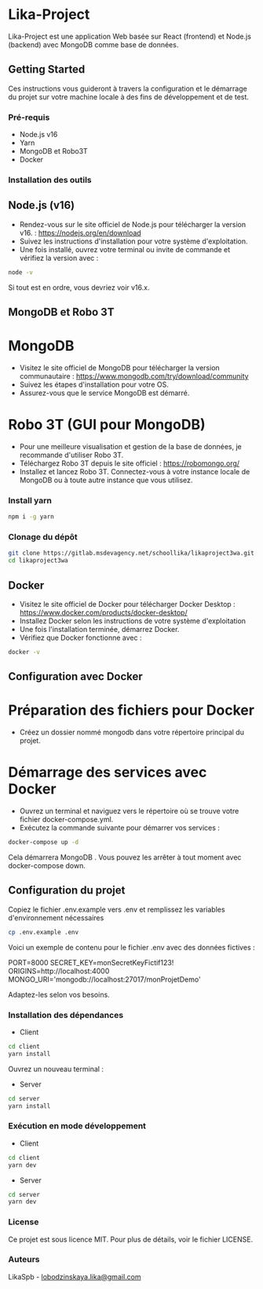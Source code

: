 # Lika-Project

Lika-Project est une application Web basée sur React (frontend) et Node.js (backend) avec MongoDB comme base de données.

## Getting Started

Ces instructions vous guideront à travers la configuration et le démarrage du projet sur votre machine locale à des fins de développement et de test.

### Pré-requis

- Node.js v16
- Yarn
- MongoDB et Robo3T
- Docker

### Installation des outils

## Node.js (v16)

- Rendez-vous sur le site officiel de Node.js pour télécharger la version v16. : https://nodejs.org/en/download
- Suivez les instructions d'installation pour votre système d'exploitation.
- Une fois installé, ouvrez votre terminal ou invite de commande et vérifiez la version avec :

```bash
node -v
```

Si tout est en ordre, vous devriez voir v16.x.

## MongoDB et Robo 3T

# MongoDB

- Visitez le site officiel de MongoDB pour télécharger la version communautaire : https://www.mongodb.com/try/download/community
- Suivez les étapes d'installation pour votre OS.
- Assurez-vous que le service MongoDB est démarré.

# Robo 3T (GUI pour MongoDB)

- Pour une meilleure visualisation et gestion de la base de données, je recommande d'utiliser Robo 3T.
- Téléchargez Robo 3T depuis le site officiel : https://robomongo.org/
- Installez et lancez Robo 3T. Connectez-vous à votre instance locale de MongoDB ou à toute autre instance que vous utilisez.

### Install yarn

```bash
npm i -g yarn
```

### Clonage du dépôt

```bash
git clone https://gitlab.msdevagency.net/schoollika/likaproject3wa.git
cd likaproject3wa
```

## Docker

- Visitez le site officiel de Docker pour télécharger Docker Desktop : https://www.docker.com/products/docker-desktop/
- Installez Docker selon les instructions de votre système d'exploitation
- Une fois l'installation terminée, démarrez Docker.
- Vérifiez que Docker fonctionne avec :

```bash
docker -v
```

## Configuration avec Docker

# Préparation des fichiers pour Docker

- Créez un dossier nommé mongodb dans votre répertoire principal du projet.

# Démarrage des services avec Docker

- Ouvrez un terminal et naviguez vers le répertoire où se trouve votre fichier docker-compose.yml.
- Exécutez la commande suivante pour démarrer vos services :

```bash
docker-compose up -d
```

Cela démarrera MongoDB . Vous pouvez les arrêter à tout moment avec docker-compose down.

## Configuration du projet

Copiez le fichier .env.example vers .env et remplissez les variables d'environnement nécessaires

```bash
cp .env.example .env
```

Voici un exemple de contenu pour le fichier .env avec des données fictives :

PORT=8000
SECRET_KEY=monSecretKeyFictif123!
ORIGINS=http://localhost:4000
MONGO_URI='mongodb://localhost:27017/monProjetDemo'

Adaptez-les selon vos besoins.

### Installation des dépendances

- Client

```bash
cd client
yarn install
```

Ouvrez un nouveau terminal : 

- Server

```bash
cd server
yarn install

```

### Exécution en mode développement

- Client

```bash
cd client
yarn dev

```

- Server

```bash
cd server
yarn dev

```

### License

Ce projet est sous licence MIT. Pour plus de détails, voir le fichier LICENSE.

### Auteurs

LikaSpb - lobodzinskaya.lika@gmail.com
